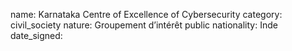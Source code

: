 name: Karnataka Centre of Excellence of Cybersecurity 
category: civil_society
nature:  Groupement d’intérêt public
nationality: Inde
date_signed:
    
